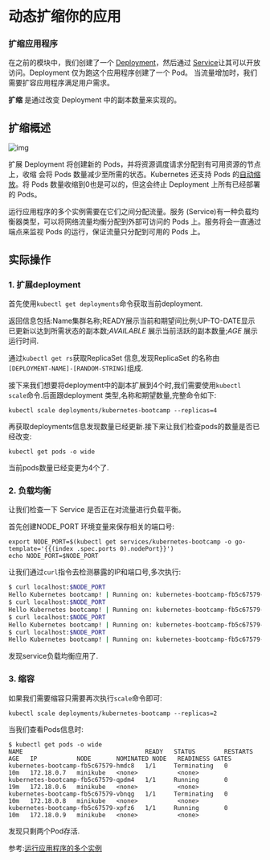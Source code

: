 # 动态扩缩你的应用

### 扩缩应用程序

在之前的模块中，我们创建了一个 [Deployment](https://kubernetes.io/zh-cn/docs/concepts/workloads/controllers/deployment/)，然后通过 [Service](https://kubernetes.io/zh-cn/docs/concepts/services-networking/service/)让其可以开放访问。Deployment 仅为跑这个应用程序创建了一个 Pod。 当流量增加时，我们需要扩容应用程序满足用户需求。

**扩缩** 是通过改变 Deployment 中的副本数量来实现的。

## 扩缩概述

![img](https://d33wubrfki0l68.cloudfront.net/043eb67914e9474e30a303553d5a4c6c7301f378/0d8f6/docs/tutorials/kubernetes-basics/public/images/module_05_scaling1.svg)

扩展 Deployment 将创建新的 Pods，并将资源调度请求分配到有可用资源的节点上，收缩 会将 Pods 数量减少至所需的状态。Kubernetes 还支持 Pods 的[自动缩放](https://kubernetes.io/zh-cn/docs/tasks/run-application/horizontal-pod-autoscale/)。将 Pods 数量收缩到0也是可以的，但这会终止 Deployment 上所有已经部署的 Pods。

运行应用程序的多个实例需要在它们之间分配流量。服务 (Service)有一种负载均衡器类型，可以将网络流量均衡分配到外部可访问的 Pods 上。服务将会一直通过端点来监视 Pods 的运行，保证流量只分配到可用的 Pods 上。

## 实际操作

### 1. 扩展deployment

首先使用`kubectl get deployments`命令获取当前deployment.

返回信息包括:Name集群名称;READY展示当前和期望间比例;UP-TO-DATE显示已更新以达到所需状态的副本数;*AVAILABLE* 展示当前活跃的副本数量;*AGE* 展示运行时间.

通过`kubectl get rs`获取ReplicaSet 信息,发现ReplicaSet 的名称由`[DEPLOYMENT-NAME]-[RANDOM-STRING]`组成.

接下来我们想要将deployment中的副本扩展到4个时,我们需要使用`kubectl scale`命令.后面跟deployment 类型,名称和期望数量,完整命令如下:

````
kubectl scale deployments/kubernetes-bootcamp --replicas=4
````

再获取deployments信息发现数量已经更新.接下来让我们检查pods的数量是否已经改变:

```
kubectl get pods -o wide
```

当前pods数量已经变更为4个了.

### 2. 负载均衡

让我们检查一下 Service 是否正在对流量进行负载平衡。

首先创建NODE_PORT 环境变量来保存相关的端口号:

```
export NODE_PORT=$(kubectl get services/kubernetes-bootcamp -o go-template='{{(index .spec.ports 0).nodePort}}')
echo NODE_PORT=$NODE_PORT
```

让我们通过`curl`指令去检测暴露的IP和端口号,多次执行:

```sh
$ curl localhost:$NODE_PORT
Hello Kubernetes bootcamp! | Running on: kubernetes-bootcamp-fb5c67579-xpfz6 | v=1
$ curl localhost:$NODE_PORT
Hello Kubernetes bootcamp! | Running on: kubernetes-bootcamp-fb5c67579-hmdc8 | v=1
$ curl localhost:$NODE_PORT
Hello Kubernetes bootcamp! | Running on: kubernetes-bootcamp-fb5c67579-qpdm4 | v=1
$ curl localhost:$NODE_PORT
Hello Kubernetes bootcamp! | Running on: kubernetes-bootcamp-fb5c67579-vbnqg | v=1
```

发现service负载均衡应用了.

### 3. 缩容

如果我们需要缩容只需要再次执行`scale`命令即可:

```
kubectl scale deployments/kubernetes-bootcamp --replicas=2
```

当我们查看Pods信息时:

```
$ kubectl get pods -o wide
NAME                                  READY   STATUS        RESTARTS   AGE   IP           NODE       NOMINATED NODE   READINESS GATES
kubernetes-bootcamp-fb5c67579-hmdc8   1/1     Terminating   0          10m   172.18.0.7   minikube   <none>           <none>
kubernetes-bootcamp-fb5c67579-qpdm4   1/1     Running       0          19m   172.18.0.6   minikube   <none>           <none>
kubernetes-bootcamp-fb5c67579-vbnqg   1/1     Terminating   0          10m   172.18.0.8   minikube   <none>           <none>
kubernetes-bootcamp-fb5c67579-xpfz6   1/1     Running       0          10m   172.18.0.9   minikube   <none>           <none>
```

发现只剩两个Pod存活.









参考:[运行应用程序的多个实例](https://kubernetes.io/zh-cn/docs/tutorials/kubernetes-basics/scale/scale-intro/)
